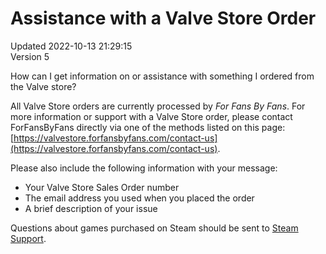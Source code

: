 # Assistance with a Valve Store Order
Updated 2022-10-13 21:29:15  
Version 5  

How can I get information on or assistance with something I ordered from the Valve store?  
  
All Valve Store orders are currently processed by *For Fans By Fans*. For more information or support with a Valve Store order, please contact ForFansByFans directly via one of the methods listed on this page: [https://valvestore.forfansbyfans.com/contact-us](https://valvestore.forfansbyfans.com/contact-us).  
  
Please also include the following information with your message:  

* Your Valve Store Sales Order number
* The email address you used when you placed the order
* A brief description of your issue

  
Questions about games purchased on Steam should be sent to [Steam Support](https://help.steampowered.com/en/faqs/view/6F69-0324-B2DB-6E7E).